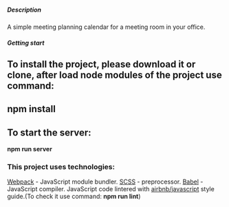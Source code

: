 ##### Description 

A simple meeting planning calendar for a meeting room in your office.



##### Getting start

To install the project, please download it or clone, after load node modules of the project use command:
-

npm install
-
To start the server: 
-
**npm run server**

### This project uses technologies:
[Webpack](https://webpack.js.org/) - JavaScript module bundler.
[SCSS](https://sass-lang.com/) - preprocessor.
[Babel](https://babeljs.io/) - JavaScript compiler.
JavaScript code lintered with [airbnb/javascript](https://github.com/airbnb/javascript) style guide.(To check it use command: **npm run lint**)
